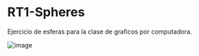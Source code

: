 # RT1-Spheres
Ejercicio de esferas para la clase de graficos por computadora.



![image](https://user-images.githubusercontent.com/77361246/189036516-89a2ad57-b79a-47ac-a69d-c0929e650763.png)
